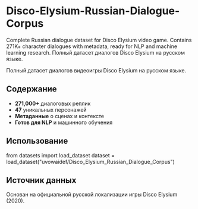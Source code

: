 # Disco-Elysium-Russian-Dialogue-Corpus
Complete Russian dialogue dataset for Disco Elysium video game.  Contains 271K+ character dialogues with metadata, ready for NLP  and machine learning research. Полный датасет диалогов Disco  Elysium на русском языке.

Полный датасет диалогов видеоигры Disco Elysium на русском языке.

## Содержание

- **271,000+** диалоговых реплик
- **47** уникальных персонажей  
- **Метаданные** о сценах и контексте
- **Готов для NLP** и машинного обучения

## Использование

from datasets import load_dataset
dataset = load_dataset("uvowaidef/Disco_Elysium_Russian_Dialogue_Corpus")


## Источник данных

Основан на официальной русской локализации игры Disco Elysium (2020).

